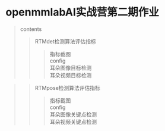 # openmmlabAI实战营第二期作业


>contents
>> RTMdet检测算法评估指标
>>> 指标截图 <br>
>>> config <br>
>>> 耳朵图像目标检测 <br>
>>> 耳朵视频目标检测 <br>


>> RTMpose检测算法评估指标
>>> 指标截图 <br>
>>> config <br>
>>> 耳朵图像关键点检测 <br>
>>> 耳朵视频关键点检测<br>
